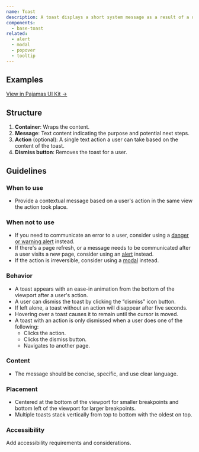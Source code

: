```yaml
---
name: Toast
description: A toast displays a short system message as a result of a user's action.
components:
  - base-toast
related:
  - alert
  - modal
  - popover
  - tooltip
---
```


## Examples

<story-viewer component="base-toast" title="Toast" iframe-padding="1rem 1rem 120px 1rem"></story-viewer>

<story-viewer component="base-toast" story="with-actions" title="With action" iframe-padding="1rem 1rem 120px 1rem"></story-viewer>

<story-viewer component="base-toast" story="with-long-content" title="With long content" args-action="false" iframe-padding="1rem 1rem 240px 1rem"></story-viewer>

[View in Pajamas UI Kit →](https://www.figma.com/file/qEddyqCrI7kPSBjGmwkZzQ/%F0%9F%93%99-Component-library?type=design&node-id=425-139&mode=dev)

## Structure

<figure-img alt="Numbered diagram of a toast structure" label="Toast structure" src="/img/toast-structure.svg"></figure-img>

1. **Container**: Wraps the content.
1. **Message**: Text content indicating the purpose and potential next steps.
1. **Action** (optional): A single text action a user can take based on the content of the toast.
1. **Dismiss button**: Removes the toast for a user.

## Guidelines

### When to use

- Provide a contextual message based on a user's action in the same view the action took place.

### When not to use

- If you need to communicate an error to a user, consider using a [danger or warning alert](/components/alert#variants) instead.
- If there's a page refresh, or a message needs to be communicated after a user visits a new page, consider using an [alert](/components/alert) instead.
- If the action is irreversible, consider using a [modal](/components/modal) instead.

### Behavior

- A toast appears with an ease-in animation from the bottom of the viewport after a user's action.
- A user can dismiss the toast by clicking the “dismiss” icon button.
- If left alone, a toast without an action will disappear after five seconds.
- Hovering over a toast causes it to remain until the cursor is moved.
- A toast with an action is only dismissed when a user does one of the following:
  - Clicks the action.
  - Clicks the dismiss button.
  - Navigates to another page.

### Content

- The message should be concise, specific, and use clear language.

### Placement

- Centered at the bottom of the viewport for smaller breakpoints and bottom left of the viewport for larger breakpoints.
- Multiple toasts stack vertically from top to bottom with the oldest on top.

### Accessibility

<todo>Add accessibility requirements and considerations.</todo>
